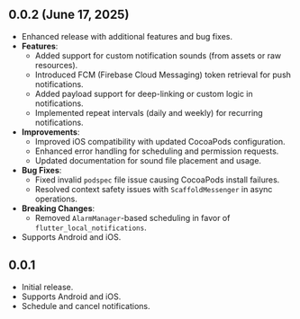 ## 0.0.2 (June 17, 2025)
- Enhanced release with additional features and bug fixes.
- **Features**:
    - Added support for custom notification sounds (from assets or raw resources).
    - Introduced FCM (Firebase Cloud Messaging) token retrieval for push notifications.
    - Added payload support for deep-linking or custom logic in notifications.
    - Implemented repeat intervals (daily and weekly) for recurring notifications.
- **Improvements**:
    - Improved iOS compatibility with updated CocoaPods configuration.
    - Enhanced error handling for scheduling and permission requests.
    - Updated documentation for sound file placement and usage.
- **Bug Fixes**:
    - Fixed invalid `podspec` file issue causing CocoaPods install failures.
    - Resolved context safety issues with `ScaffoldMessenger` in async operations.
- **Breaking Changes**:
    - Removed `AlarmManager`-based scheduling in favor of `flutter_local_notifications`.
- Supports Android and iOS.

## 0.0.1
- Initial release.
- Supports Android and iOS.
- Schedule and cancel notifications.